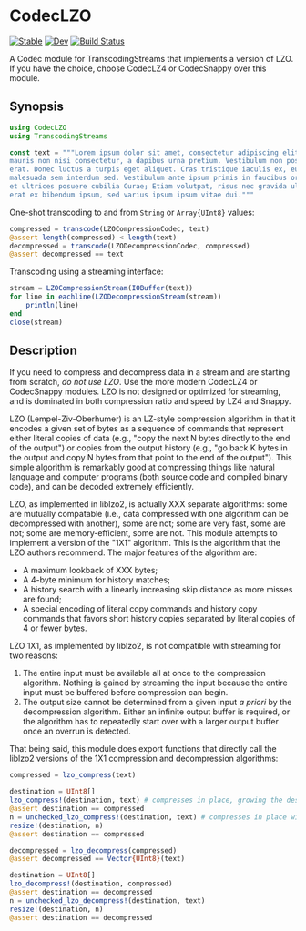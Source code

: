 # CodecLZO

[![Stable](https://img.shields.io/badge/docs-stable-blue.svg)](https://reallyasi9.github.io/CodecLZO.jl/stable/)
[![Dev](https://img.shields.io/badge/docs-dev-blue.svg)](https://reallyasi9.github.io/CodecLZO.jl/dev/)
[![Build Status](https://github.com/reallyasi9/CodecLZO.jl/actions/workflows/CI.yml/badge.svg?branch=development)](https://github.com/reallyasi9/CodecLZO.jl/actions/workflows/CI.yml?query=branch%3Adevelopment)

A Codec module for TranscodingStreams that implements a version of LZO. If you have the choice, choose CodecLZ4 or CodecSnappy over this module.

## Synopsis

```julia
using CodecLZO
using TranscodingStreams

const text = """Lorem ipsum dolor sit amet, consectetur adipiscing elit. Aenean sollicitudin
mauris non nisi consectetur, a dapibus urna pretium. Vestibulum non posuere
erat. Donec luctus a turpis eget aliquet. Cras tristique iaculis ex, eu
malesuada sem interdum sed. Vestibulum ante ipsum primis in faucibus orci luctus
et ultrices posuere cubilia Curae; Etiam volutpat, risus nec gravida ultricies,
erat ex bibendum ipsum, sed varius ipsum ipsum vitae dui."""
```

One-shot transcoding to and from `String` or `Array{UInt8}` values:

```julia
compressed = transcode(LZOCompressionCodec, text)
@assert length(compressed) < length(text)
decompressed = transcode(LZODecompressionCodec, compressed)
@assert decompressed == text
```
Transcoding using a streaming interface:

```julia
stream = LZOCompressionStream(IOBuffer(text))
for line in eachline(LZODecompressionStream(stream))
    println(line)
end
close(stream)
```

## Description

If you need to compress and decompress data in a stream and are starting from scratch, _do not use LZO_. Use the more modern CodecLZ4 or CodecSnappy modules. LZO is not designed or optimized for streaming, and is dominated in both compression ratio and speed by LZ4 and Snappy.

LZO (Lempel-Ziv-Oberhumer) is an LZ-style compression algorithm in that it encodes a given set of bytes as a sequence of commands that represent either literal copies of data (e.g., "copy the next N bytes directly to the end of the output") or copies from the output history (e.g., "go back K bytes in the output and copy N bytes from that point to the end of the output"). This simple algorithm is remarkably good at compressing things like natural language and computer programs (both source code and compiled binary code), and can be decoded extremely efficiently.

LZO, as implemented in liblzo2, is actually XXX separate algorithms: some are mutually compatable (i.e., data compressed with one algorithm can be decompressed with another), some are not; some are very fast, some are not; some are memory-efficient, some are not. This module attempts to implement a version of the "1X1" algorithm. This is the algorithm that the LZO authors recommend. The major features of the algorithm are:
  - A maximum lookback of XXX bytes;
  - A 4-byte minimum for history matches;
  - A history search with a linearly increasing skip distance as more misses are found;
  - A special encoding of literal copy commands and history copy commands that favors short history copies separated by literal copies of 4 or fewer bytes.

LZO 1X1, as implemented by liblzo2, is not compatible with streaming for two reasons:
  1. The entire input must be available all at once to the compression algorithm. Nothing is gained by streaming the input because the entire input must be buffered before compression can begin.
  2. The output size cannot be determined from a given input _a priori_ by the decompression algorithm. Either an infinite output buffer is required, or the algorithm has to repeatedly start over with a larger output buffer once an overrun is detected.

That being said, this module does export functions that directly call the liblzo2 versions of the 1X1 compression and decompression algorithms:

```julia
compressed = lzo_compress(text)

destination = UInt8[]
lzo_compress!(destination, text) # compresses in place, growing the destination as necessary
@assert destination == compressed
n = unchecked_lzo_compress!(destination, text) # compresses in place without resizing the destination, throwing a BoundsError if the compressed data overruns the destination
resize!(destination, n)
@assert destination == compressed

decompressed = lzo_decompress(compressed)
@assert decompressed == Vector{UInt8}(text)

destination = UInt8[]
lzo_decompress!(destination, compressed)
@assert destination == decompressed
n = unchecked_lzo_decompress!(destination, text)
resize!(destination, n)
@assert destination == decompressed
```